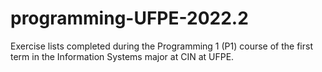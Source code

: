 # programming-UFPE-2022.2
Exercise lists completed during the Programming 1 (P1) course of the first term in the Information Systems major at CIN at UFPE.
